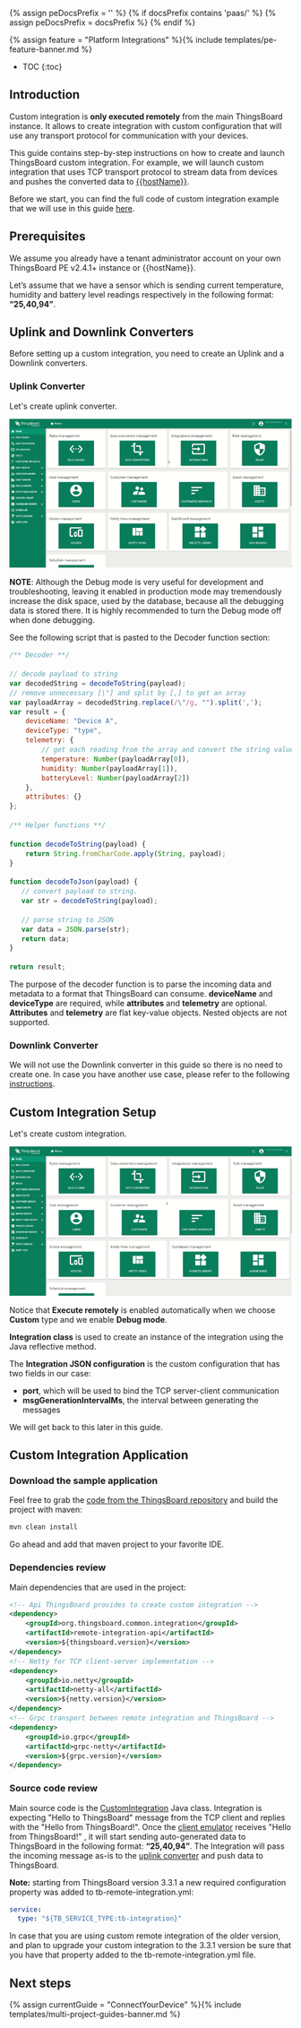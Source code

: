 {% assign peDocsPrefix = '' %}
{% if docsPrefix contains 'paas/' %}
{% assign peDocsPrefix = docsPrefix %}
{% endif %}

{% assign feature = "Platform Integrations" %}{% include templates/pe-feature-banner.md %}

* TOC
{:toc}

## Introduction

Custom integration is **only executed remotely** from the main ThingsBoard instance. It allows to create integration with custom configuration 
that will use any transport protocol for communication with your devices.

This guide contains step-by-step instructions on how to create and launch ThingsBoard custom integration.
For example, we will launch custom integration that uses TCP transport protocol to stream data from devices and pushes the converted data to 
[{{hostName}}](https://{{hostName}}/signup).

Before we start, you can find the full code of custom integration example that we will use in this guide [here](https://github.com/thingsboard/remote-integration-example).
 
## Prerequisites

We assume you already have a tenant administrator account on your own ThingsBoard PE v2.4.1+ instance or {{hostName}}.

Let’s assume that we have a sensor which is sending current temperature, humidity and battery level readings respectively in the following format: **“25,40,94”**.
 
## Uplink and Downlink Converters

Before setting up a custom integration, you need to create an Uplink and a Downlink converters.

### Uplink Converter

Let's create uplink converter.

![image](/images/user-guide/integrations/remote/custom-converter.gif)

**NOTE**: Although the Debug mode is very useful for development and troubleshooting, leaving it enabled in production mode may tremendously increase the disk space, used by the database, because all the debugging data is stored there. 
It is highly recommended to turn the Debug mode off when done debugging. 

See the following script that is pasted to the Decoder function section:

```javascript
/** Decoder **/

// decode payload to string
var decodedString = decodeToString(payload);
// remove unnecessary [\"] and split by [,] to get an array
var payloadArray = decodedString.replace(/\"/g, "").split(',');
var result = {
    deviceName: "Device A",
    deviceType: "type",
    telemetry: {
        // get each reading from the array and convert the string value to a number
        temperature: Number(payloadArray[0]),
        humidity: Number(payloadArray[1]),
        batteryLevel: Number(payloadArray[2])
    },
    attributes: {}
};

/** Helper functions **/

function decodeToString(payload) {
    return String.fromCharCode.apply(String, payload);
}

function decodeToJson(payload) {
   // convert payload to string.
   var str = decodeToString(payload);

   // parse string to JSON
   var data = JSON.parse(str);
   return data;
}

return result;
``` 

The purpose of the decoder function is to parse the incoming data and metadata to a format that ThingsBoard can consume. 
**deviceName** and **deviceType** are required, while **attributes** and **telemetry** are optional.
**Attributes** and **telemetry** are flat key-value objects. Nested objects are not supported.

### Downlink Converter

We will not use the Downlink converter in this guide so there is no need to create one.
In case you have another use case, please refer to the following [instructions](/docs/{{peDocsPrefix}}user-guide/integrations/#downlink-data-converter).
 
## Custom Integration Setup
 
Let's create custom integration. 

![image](/images/user-guide/integrations/remote/custom-integration.gif)

Notice that **Execute remotely** is enabled automatically when we choose **Custom** type and we enable **Debug mode**.

**Integration class** is used to create an instance of the integration using the Java reflective method. 

The **Integration JSON configuration** is the custom configuration that has two fields in our case:
- **port**, which will be used to bind the TCP server-client communication
- **msgGenerationIntervalMs**, the interval between generating the messages

We will get back to this later in this guide.

## Custom Integration Application

### Download the sample application

Feel free to grab the [code from the ThingsBoard repository](https://github.com/thingsboard/remote-integration-example) and build the project with maven:

```bash
mvn clean install
```

Go ahead and add that maven project to your favorite IDE.

### Dependencies review

Main dependencies that are used in the project:

```xml
<!-- Api ThingsBoard provides to create custom integration -->
<dependency>
    <groupId>org.thingsboard.common.integration</groupId>
    <artifactId>remote-integration-api</artifactId>
    <version>${thingsboard.version}</version>
</dependency>
<!-- Netty for TCP client-server implementation -->
<dependency>
    <groupId>io.netty</groupId>
    <artifactId>netty-all</artifactId>
    <version>${netty.version}</version>
</dependency>
<!-- Grpc transport between remote integration and ThingsBoard -->
<dependency>
    <groupId>io.grpc</groupId>
    <artifactId>grpc-netty</artifactId>
    <version>${grpc.version}</version>
</dependency>
```

### Source code review

Main source code is the [CustomIntegration](https://github.com/thingsboard/remote-integration-example/blob/master/src/main/java/org/thingsboard/integration/custom/basic/CustomIntegration.java) Java class.
Integration is expecting "Hello to ThingsBoard" message from the TCP client and replies with the "Hello from ThingsBoard!".
Once the [client emulator](https://github.com/thingsboard/remote-integration-example/blob/master/src/main/java/org/thingsboard/integration/custom/client/CustomClient.java) receives "Hello from ThingsBoard!"
, it will start sending auto-generated data to ThingsBoard in the following format: **“25,40,94”**. 
The Integration will pass the incoming message as-is to the [uplink converter](/docs/{{peDocsPrefix}}user-guide/integrations/custom/#uplink-converter) and push data to ThingsBoard.

**Note:** starting from ThingsBoard version 3.3.1 a new required configuration property was added to tb-remote-integration.yml:

```yml
service:
  type: "${TB_SERVICE_TYPE:tb-integration}"
```

In case that you are using custom remote integration of the older version, and plan to upgrade your custom integration to the 3.3.1 version be sure that you have that property added to the tb-remote-integration.yml file.

## Next steps

{% assign currentGuide = "ConnectYourDevice" %}{% include templates/multi-project-guides-banner.md %}
